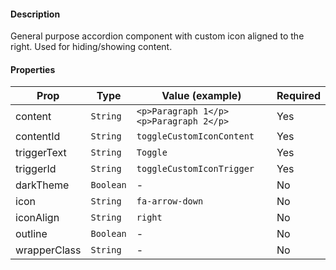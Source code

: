 #### Description

General purpose accordion component with custom icon aligned to the right. Used for hiding/showing content.

#### Properties

| Prop         | Type      | Value (example)                        | Required |
| ------------ | --------- | -------------------------------------- | -------- |
| content      | `String`  | `<p>Paragraph 1</p><p>Paragraph 2</p>` | Yes      |
| contentId    | `String`  | `toggleCustomIconContent`              | Yes      |
| triggerText  | `String`  | `Toggle`                               | Yes      |
| triggerId    | `String`  | `toggleCustomIconTrigger`              | Yes      |
| darkTheme    | `Boolean` | -                                      | No       |
| icon         | `String`  | `fa-arrow-down`                        | No       |
| iconAlign    | `String`  | `right`                                | No       |
| outline      | `Boolean` | -                                      | No       |
| wrapperClass | `String`  | -                                      | No       |
